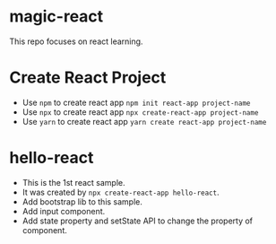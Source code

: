 # magic-react
This repo focuses on react learning.

# Create React Project
* Use `npm` to create react app
  `npm init react-app project-name` 
* Use `npx` to create react app
  `npx create-react-app project-name` 
* Use `yarn` to create react app
  `yarn create react-app project-name` 

# hello-react
* This is the 1st react sample.
* It was created by `npx create-react-app hello-react`.
* Add bootstrap lib to this sample.
* Add input component.
* Add state property and setState API to change the property of component. 